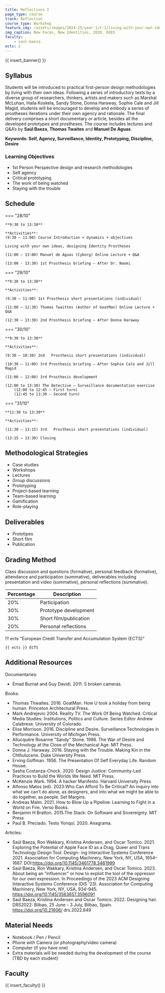 ```yaml
---
title: Reflections I
page_type: course
track: Reflection
course_type: Workshop
feature_img: /assets/images/2024-25/year-1/t-1/living-with-your-own-ideas.jpg
img_caption: New Faces, New Identities, 2020. DOES
faculty:
    - saul-baeza
ects: 2
---
```


{{ insert_banner() }}

## Syllabus

Students will be introduced to practical first-person design methodologies by living with their own ideas. Following a series of introductory texts by a diverse group of researchers, thinkers, artists and makers such as Marshal McLuhan, Haila Koskela, Sandy Stone, Donna Haraway, Sophie Cale and Jill Magid, students will be encouraged to develop and embody a series of prostheses iterations under their own agency and rationale. The final delivery comprises a short documentary or article, besides all the developed prototypes and prostheses. The course includes lectures and Q&A’s by **Saúl Baeza**, **Thomas Twaites** and **Manuel De Aguas**.

**Keywords: Self, Agency, Surveillance, Identity, Prototyping, Discipline, Desire**

### Learning Objectives

- 1st Person Perspective design and research methodologies
- Self agency 
- Critical prototyping
- The work of being watched
- Staying with the trouble

## Schedule

=== "28/10"

    **9:30 to 13:30**

    **Activities**:
    (9:30 – 11:00) Course Introduction + dynamics + objectives
    
    Living with your own ideas, designing Identity Prostheses

    (11:00 – 13:00) Manuel de Aguas (Cyborg) Online Lecture + Q&A
    
    (13:00 - 13:30) 1st Prosthesis briefing – After Dr. Naomi

=== "29/10"

    **9:30 to 13:30** 

    **Activities**:
    
    (9:30 – 11:00) 1st Prosthesis short presentations (individual) 

    (11:00 – 12:30) Thomas Twaittes (Author of GoatMan) Online Lecture + Q&A 

    (12:30 – 13:30) 2nd Prosthesis briefing – After Donna Haraway 

=== "30/10"

    **9:30 to 13:30** 

    **Activities**:
    
    (9:30 – 10:30) 2nd   Prosthesis short presentations (individual)
    
    (10:30 – 11:00) 3rd Prosthesis briefing – After Sophie Cale and Jill Magid 
    
    (11:00 – 12:00) 3rd Prosthesis development

    (12:00 to 13:30) The Detective – Surveillance documentation exercise 
        (12:00 to 12:45 – First turn)
        (12:45 to 13:30 – Second turn)

=== "31/10"

    **11:30 to 13:30**

    **Activities**:
    
    (11:30 – 13:15) 3rd   Prosthesis short presentations (individual)
    
    (13:15 – 13:30) Closing


## Methodological Strategies

- Case studies
- Workshops  
- Lectures  
- Group discussions  
- Prototyping 
- Project-based learning  
- Team-based learning  
- Gamification  
- Role-playing 


## Deliverables

- Prototipes
- Short film
- Publication


## Grading Method

Class discussion and questions (formative), personal feedback (formative), attendance and participation (summative), deliverables including presentation and video (summative), personal reflections (summative).


| Percentage  | Description                                     |
| ----------- | ------------------------------------            |
| 20%         | Participation                                   |
| 30%         | Prototype development                                   |
| 30%         |  Short film/publication                           |
| 20%         |  Personal reflections                         |

!!! ects "European Credit Transfer and Accumulation System (ECTS)"

    {{ ects }} ECTS

## Additional Resources

Documentaries: 

- Emad Burnat and Guy Davidi. 2011. 5 broken cameras. 

Books:

- Thomas Thwaites. 2016. GoatMan. How U took a holiday from being human. Princeton Architectural Press.
- Mark Andrejevic 2004. Reality TV. The Work Of Being Watched. Critical Media Studies: Institutions, Politics and Culture. Series Editor Andrew Calabrese. University of Colorado.
- Elise Morrison. 2016. Discipline and Desire. Surveillance Technologies in Performance. University of Michigan Press.
- Allucquére Rosanne "Sandy" Stone. 1996. The War of Desire and Technology at the Close of the Mechanical Age. MIT Press.
- Donna J. Haraway. 2016. Staying with the Trouble. Making Kin in the Chthulucene. Duke University Press.
- Erving Goffman. 1956. The Presentation Of Self Everyday Life. Random House.
- Sasha Costanza-Chock. 2020. Design Justice: Community-Led Practices to Build the Worlds We Need. MIT Press.
- McKenzie Wark. 1994. A hacker Manifesto. Harvard University Press 
- Alfonso Matos (ed). 2023.Who Can Afford To Be Critical?  An inquiry into what we can’t do alone, as designers, and into what we might be able to do together, as people. Set Margins.
- Andreas Malm. 2021. How to Blow Up a Pipeline: Learning to Fight in a World on Fire. Verso Books.
- Benjamin H Bratton. 2015.The Stack: On Software and Sovereignty. MIT Press
- Paul B. Preciado. Testo Yonqui. 2020. Anagrama.

Articles:

- Saúl Baeza, Ron Wakkary, Kristina Andersen, and Oscar Tomico. 2021. Exploring the Potential of Apple Face ID as a Drag, Queer and Trans Technology Design Tool. Design- ing Interactive Systems Conference 2021. Association for Computing Machinery, New York, NY, USA, 1654–1667. DOI:https://doi.org/10.1145/3461778.3461999  
- Saúl Baeza, Ron Wakkary, Kristina Andersen, and Oscar Tomico. 2023. About being an “influencer” or how to exploit the tool of the oppressor for our own expression. In Proceedings of the 2023 ACM Designing Interactive Systems Conference (DIS '23). Association for Computing Machinery, New York, NY, USA, 934–945. https://doi.org/10.1145/3563657.3596091  
- Saúl Baeza, Kristina Andersen and Oscar Tomico. 2022. Designing hair. DRS2022: Bilbao, 25 June - 3 July, Bilbao, Spain. https://doi.org/10.21606/ drs.2022.649  

## Material Needs

- Notebook / Pen / Pencil  
- Phone with Camera (or photography/video camera)  
- Computer (if you have one)  
- Extra materials will be needed during the development of the course (TBD by each student)


## Faculty

{{ insert_faculty() }}
